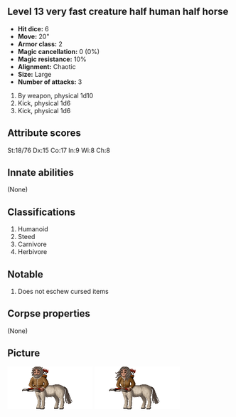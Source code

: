 ## Level 13 very fast creature half human half horse
- **Hit dice:** 6
- **Move:** 20"
- **Armor class:** 2
- **Magic cancellation:** 0 (0%)
- **Magic resistance:** 10%
- **Alignment:** Chaotic
- **Size:** Large
- **Number of attacks:** 3
1. By weapon, physical 1d10
2. Kick, physical 1d6
3. Kick, physical 1d6
## Attribute scores
St:18/76 Dx:15 Co:17 In:9 Wi:8 Ch:8
## Innate abilities
(None)
## Classifications
1. Humanoid
2. Steed
3. Carnivore
4. Herbivore
## Notable
1. Does not eschew cursed items
## Corpse properties
(None)
## Picture
![Mountain centaur](https://github.com/hyvanmielenpelit/GnollHackTileSet/blob/main/Monsters/mountain_centaur/mountain_centaur.png) ![Mountain centauress](https://github.com/hyvanmielenpelit/GnollHackTileSet/blob/main/Monsters/mountain_centaur/mountain_centaur_female.png)
